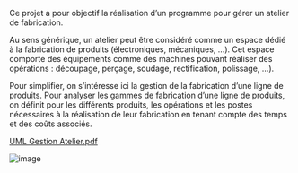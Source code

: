 Ce projet a pour objectif la réalisation d’un programme pour gérer un atelier de
fabrication.

Au sens générique, un atelier peut être considéré comme un espace dédié à la
fabrication de produits (électroniques, mécaniques, …). Cet espace comporte des
équipements comme des machines pouvant réaliser des opérations : découpage,
perçage, soudage, rectification, polissage, …).

Pour simplifier, on s’intéresse ici la gestion de la fabrication d’une ligne de produits.
Pour analyser les gammes de fabrication d’une ligne de produits, on définit pour les
différents produits, les opérations et les postes nécessaires à la réalisation de leur
fabrication en tenant compte des temps et des coûts associés.

[UML Gestion Atelier.pdf](https://github.com/lilianM1/Gestion_Atelier/blob/main/UML%20Gestion%20Atelier.pdf)

![image](https://github.com/user-attachments/assets/03dac07c-796d-4097-b4ab-d6517b6b57c1)
